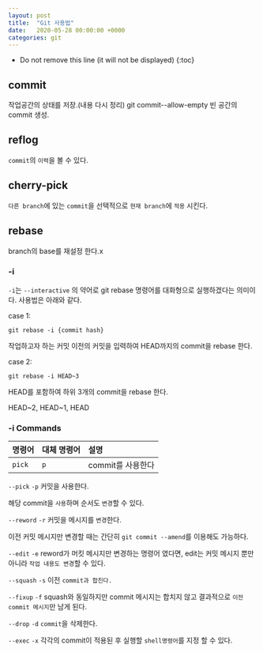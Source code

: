 ```yaml
---
layout: post
title:  "Git 사용법"
date:   2020-05-28 00:00:00 +0000
categories: git
---
```


* Do not remove this line (it will not be displayed) 
{:toc}

## commit
작업공간의 상태를 저장.(내용 다시 정리)
git commit--allow-empty 빈 공간의 commit 생성.

## reflog
`commit`의 `이력`을 볼 수 있다.

## cherry-pick
`다른 branch`에 있는 `commit`을 선택적으로 `현재 branch`에 `적용` 시킨다.

## rebase
branch의 base를 재설정 한다.x

### -i
`-i`는 `--interactive` 의 약어로 git rebase 명령어를 대화형으로 실행하겠다는 의미이다.
사용법은 아래와 같다.

case 1:
```
git rebase -i {commit hash}
```
작업하고자 하는 커밋 이전의 커밋을 입력하여 HEAD까지의 commit을 rebase 한다.

case 2:
```
git rebase -i HEAD~3
```
HEAD를 포함하여 하위 3개의 commit을 rebase 한다.

HEAD~2, HEAD~1, HEAD

### -i Commands

| 명령어 | 대체 명령어 | 설명 |
|:---|:---|:---|
| `pick` | `p` | commit를 사용한다|

`--pick` `-p` 커밋을 사용한다.

해당 commit을 `사용`하며 순서도 `변경`할 수 있다.

`--reword` `-r` 커밋을 메시지를 `변경`한다.

이전 커밋 메시지만 변경할 때는 간단히 `git commit --amend`를 이용해도 가능하다.

`--edit` `-e` reword가 머킷 메시지만 변경하는 명령어 였다면, edit는 커밋 메시지 뿐만 아니라 `작업 내용도 변경`할 수 있다.

`--squash` `-s` 이전 `commit과 합친다.`

`--fixup` `-f` squash와 동일하지만 commit 메시지는 합치지 않고 결과적으로 `이전 commit 메시지`만 남게 된다.

`--drop` `-d` `commit`을 삭제한다.

`--exec` `-x` 각각의 commit이 적용된 후 실행할 `shell명령어`를 지정 할 수 있다.

[jekyll-docs]: http://jekyllrb.com/docs/home
[jekyll-gh]:   https://github.com/jekyll/jekyll
[jekyll-talk]: https://talk.jekyllrb.com/
